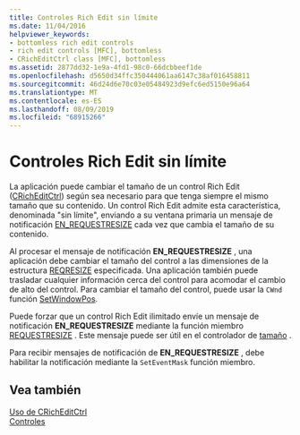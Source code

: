 ```yaml
---
title: Controles Rich Edit sin límite
ms.date: 11/04/2016
helpviewer_keywords:
- bottomless rich edit controls
- rich edit controls [MFC], bottomless
- CRichEditCtrl class [MFC], bottomless
ms.assetid: 2877dd32-1e9a-4fd1-98c0-66dcbbeef1de
ms.openlocfilehash: d5650d34ffc350444061aa6147c38af016458811
ms.sourcegitcommit: 46d24d6e70c03e05484923d9efc6ed5150e96a64
ms.translationtype: MT
ms.contentlocale: es-ES
ms.lasthandoff: 08/09/2019
ms.locfileid: "68915266"
---
```

# <a name="bottomless-rich-edit-controls"></a>Controles Rich Edit sin límite

La aplicación puede cambiar el tamaño de un control Rich Edit ([CRichEditCtrl](../mfc/reference/cricheditctrl-class.md)) según sea necesario para que tenga siempre el mismo tamaño que su contenido. Un control Rich Edit admite esta característica, denominada "sin límite", enviando a su ventana primaria un mensaje de notificación [EN_REQUESTRESIZE](/windows/desktop/Controls/en-requestresize) cada vez que cambia el tamaño de su contenido.

Al procesar el mensaje de notificación **EN_REQUESTRESIZE** , una aplicación debe cambiar el tamaño del control a las dimensiones de la estructura [REQRESIZE](/windows/desktop/api/richedit/ns-richedit-reqresize) especificada. Una aplicación también puede trasladar cualquier información cerca del control para acomodar el cambio de alto del control. Para cambiar el tamaño del control, puede usar la `CWnd` función [SetWindowPos](../mfc/reference/cwnd-class.md#setwindowpos).

Puede forzar que un control Rich Edit ilimitado envíe un mensaje de notificación **EN_REQUESTRESIZE** mediante la función miembro [REQUESTRESIZE](../mfc/reference/cricheditctrl-class.md#requestresize) . Este mensaje puede ser útil en el controlador de [tamaño](../mfc/reference/cwnd-class.md#onsize) .

Para recibir mensajes de notificación de **EN_REQUESTRESIZE** , debe habilitar la notificación mediante la `SetEventMask` función miembro.

## <a name="see-also"></a>Vea también

[Uso de CRichEditCtrl](../mfc/using-cricheditctrl.md)<br/>
[Controles](../mfc/controls-mfc.md)
